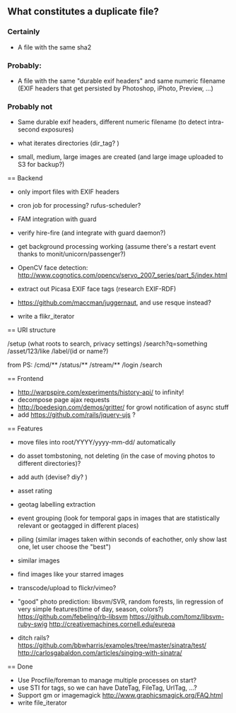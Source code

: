 ## What constitutes a duplicate file?

### Certainly

* A file with the same sha2

### Probably:

* A file with the same "durable exif headers" and same numeric filename
(EXIF headers that get persisted by Photoshop, iPhoto, Preview, ...)

### Probably not

* Same durable exif headers, different numeric filename (to detect intra-second exposures)

* what iterates directories (dir_tag? )

* small, medium, large images are created (and large image uploaded to S3 for backup?)

== Backend

* only import files with EXIF headers

* cron job for processing? rufus-scheduler?
* FAM integration with guard
* verify hire-fire (and integrate with guard daemon?)
* get background processing working (assume there's a restart event thanks to monit/unicorn/passenger?)
* OpenCV face detection: http://www.cognotics.com/opencv/servo_2007_series/part_5/index.html
* extract out Picasa EXIF face tags (research EXIF-RDF)
* https://github.com/maccman/juggernaut, and use resque instead?

* write a flikr_iterator

== URI structure

/setup (what roots to search, privacy settings)
/search?q=something
/asset/123/like
/label/(id or name?)

from PS:
/cmd/**
/status/**
/stream/**
/login
/search

== Frontend

* http://warpspire.com/experiments/history-api/ to infinity!
* decompose page ajax requests
* http://boedesign.com/demos/gritter/ for growl notification of async stuff
* add https://github.com/rails/jquery-ujs ?

== Features

* move files into root/YYYY/yyyy-mm-dd/ automatically

* do asset tombstoning, not deleting (in the case of moving photos to different directories)?
* add auth (devise? diy? )
* asset rating
* geotag labelling extraction
* event grouping
  (look for temporal gaps in images that are statistically relevant or geotagged in different places)
* piling (similar images taken within seconds of eachother, only show last one, let user choose the "best")
* similar images
* find images like your starred images
* transcode/upload to flickr/vimeo?

* "good" photo prediction:
libsvm/SVR, random forests, lin regression of very simple features(time of day, season, colors?)
  https://github.com/febeling/rb-libsvm
  https://github.com/tomz/libsvm-ruby-swig
  http://creativemachines.cornell.edu/eureqa

* ditch rails?
  https://github.com/bbwharris/examples/tree/master/sinatra/test/
  http://carlosgabaldon.com/articles/singing-with-sinatra/

== Done

* Use Procfile/foreman to manage multiple processes on start?
* use STI for tags, so we can have DateTag, FileTag, UrlTag, ...?
* Support gm or imagemagick http://www.graphicsmagick.org/FAQ.html
* write file_iterator
